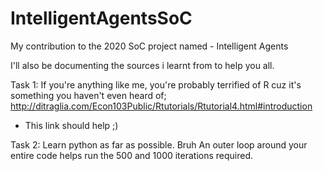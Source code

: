 # IntelligentAgentsSoC
My contribution to the 2020 SoC project named - Intelligent Agents

I'll also be documenting the sources i learnt from to help you all.

Task 1:
If you're anything like me, you're probably terrified of R cuz it's something you haven't even heard of;
http://ditraglia.com/Econ103Public/Rtutorials/Rtutorial4.html#introduction
- This link should help ;)

Task 2:
Learn python as far as possible. Bruh
An outer loop around your entire code helps run the 500 and 1000 iterations required. 
